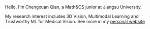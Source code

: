 Hello, I'm Chengxuan Qian, a Math&CS junior at Jiangsu University.

My research interest includes 3D Vision, Multimodal Learning and Trustworthy ML for Medical Vision.
See more in my [personal website](https://qiancx.com/)
